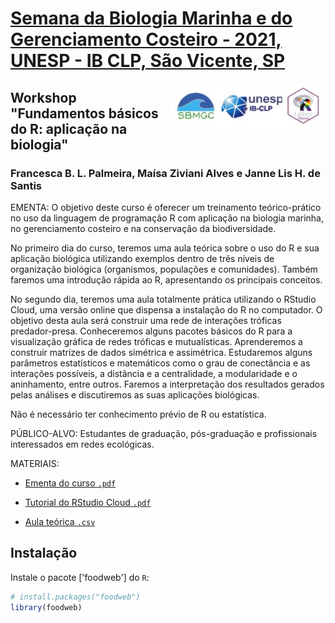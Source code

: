 # [Semana da Biologia Marinha e do Gerenciamento Costeiro - 2021, UNESP - IB CLP, São Vicente, SP](https://www.even3.com.br/xviisbmgc)
<img src="unesp_logos.png" align="right" width = "250px"/>

## Workshop "Fundamentos básicos do R: aplicação na biologia"

### Francesca B. L. Palmeira, Maísa Ziviani Alves e Janne Lis H. de Santis

EMENTA: O objetivo deste curso é oferecer um treinamento teórico-prático no uso da linguagem de programação R com aplicação na biologia marinha, no gerenciamento costeiro e na conservação da biodiversidade.

No primeiro dia do curso, teremos uma aula teórica sobre o uso do R e sua aplicação biológica utilizando exemplos dentro de três níveis de organização biológica (organismos, populações e comunidades). Também faremos uma introdução rápida ao R, apresentando os principais conceitos.

No segundo dia, teremos uma aula totalmente prática utilizando o RStudio Cloud, uma versão online que dispensa a instalação do R no computador. O objetivo desta aula será construir uma rede de interações tróficas predador-presa. Conheceremos alguns pacotes básicos do R para a visualização gráfica de redes tróficas e mutualísticas. Aprenderemos a construir matrizes de dados simétrica e assimétrica. Estudaremos alguns parâmetros estatísticos e matemáticos como o grau de conectância e as interações possíveis, a distância e a centralidade, a modularidade e o aninhamento, entre outros. Faremos a interpretação dos resultados gerados pelas análises e discutiremos as suas aplicações biológicas.

Não é necessário ter conhecimento prévio de R ou estatística.

PÚBLICO-ALVO: Estudantes de graduação, pós-graduação e profissionais interessados em redes ecológicas.

MATERIAIS:

- [Ementa do curso `.pdf`](https://github.com/fblpalmeira/SBMGC_2021/blob/main/1_Ementa_SBMGC_2021.pdf)

- [Tutorial do RStudio Cloud `.pdf`](https://github.com/fblpalmeira/SBMGC_2021/blob/main/2_Tutorial_RStudioCloud_Pronta_Cientista_2021.pdf)

- [Aula teórica  `.csv`]()

## Instalação

Instale o pacote ['foodweb'] do `R`:

``` r
# install.packages("foodweb")
library(foodweb)
```

